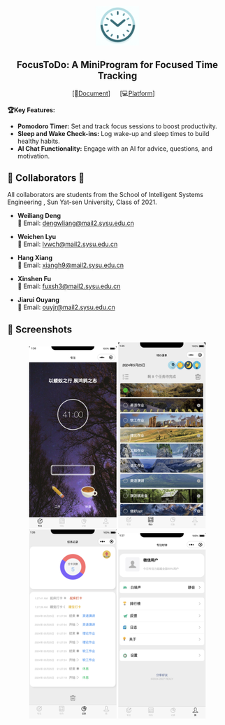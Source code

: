 
<p align="center">
<img src="./assets/image-20240525212910526.png" alt="image-20240525212910526" width="100" />
</p>

<div align="center">

## FocusToDo: A MiniProgram for Focused Time Tracking
[📄[Document](https://github.com/Dwl2021/FocusToDo-MiniProgram/blob/main/document.pdf)] &emsp; [💻[Platform](https://mp.weixin.qq.com/cgi-bin/wx)] &emsp; <br>

</div>

**🏆Key Features:**

- **Pomodoro Timer:** Set and track focus sessions to boost productivity.
- **Sleep and Wake Check-ins:** Log wake-up and sleep times to build healthy habits.
- **AI Chat Functionality:** Engage with an AI for advice, questions, and motivation.

## 🌟 Collaborators 🌟

All collaborators are students from the School of Intelligent Systems Engineering , Sun Yat-sen University, Class of 2021.

- **Weiliang Deng**  
  📧 Email: dengwliang@mail2.sysu.edu.cn

- **Weichen Lyu**  
  📧 Email: lvwch@mail2.sysu.edu.cn

- **Hang Xiang**  
  📧 Email: xiangh9@mail2.sysu.edu.cn

- **Xinshen Fu**  
  📧 Email: fuxsh3@mail2.sysu.edu.cn

- **Jiarui Ouyang**  
  📧 Email: ouyjr@mail2.sysu.edu.cn


## 📸 Screenshots

<div style="text-align: center;">
    <img src="./assets/image-20240525012703006.png" alt="image-20240525012703006" width="200" />
    <img src="./assets/image-20240525012621723.png" alt="image-20240525012621723" width="200" />
    <img src="./assets/image-20240525012757739.png" alt="image-20240525012757739" width="200" />
    <img src="./assets/image-20240525012818132.png" alt="image-20240525012818132" width="200" />
</div>
